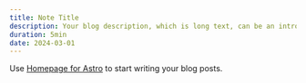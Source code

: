 ```yaml
---
title: Note Title
description: Your blog description, which is long text, can be an introduction to the post or a paragraph of the post.
duration: 5min
date: 2024-03-01
---
```


Use [Homepage for Astro](https://robertschimanek.com) to start writing your blog posts.
